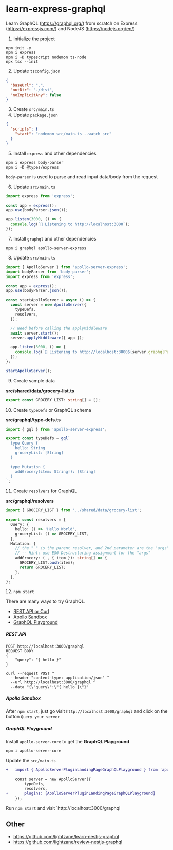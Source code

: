 # learn-express-graphql

Learn GraphQL (https://graphql.org/) from scratch on Express (https://expressjs.com/) and NodeJS (https://nodejs.org/en/)

1. Initialize the project

```
npm init -y
npm i express
npm i -D typescript nodemon ts-node
npx tsc --init
```

2. Update `tsconfig.json`

```json
{
  "baseUrl": ".",
  "outDir": "./dist",
  "noImplicitAny": false
}
```

3. Create `src/main.ts`
4. Update `package.json`

```json
{
  "scripts": {
    "start": "nodemon src/main.ts --watch src"
  }
}
```

5. Install `express` and other dependencies

```
npm i express body-parser
npm i -D @types/express
```

`body-parser` is used to parse and read input data/body from the request

6. Update `src/main.ts`

```ts
import express from 'express';

const app = express();
app.use(bodyParser.json());

app.listen(3000, () => {
  console.log(`🚀 Listening to http://localhost:3000`);
});
```

7. Install `graphql` and other dependencies

```
npm i graphql apollo-server-express
```

8. Update `src/main.ts`

```ts
import { ApolloServer } from 'apollo-server-express';
import bodyParser from 'body-parser';
import express from 'express';

const app = express();
app.use(bodyParser.json());

const startApolloServer = async () => {
  const server = new ApolloServer({
    typeDefs,
    resolvers,
  });

  // Need before calling the applyMiddleware
  await server.start();
  server.applyMiddleware({ app });

  app.listen(3000, () => {
    console.log(`🚀 Listening to http://localhost:3000${server.graphqlPath}`);
  });
};

startApolloServer();
```

9. Create sample data

**src/shared/data/grocery-list.ts**

```ts
export const GROCERY_LIST: string[] = [];
```

10. Create `typeDefs` or GraphQL schema

**src/graphql/type-defs.ts**

```ts
import { gql } from 'apollo-server-express';

export const typeDefs = gql`
  type Query {
    hello: String
    groceryList: [String]
  }

  type Mutation {
    addGrocery(item: String!): [String]
  }
`;
```

11. Create `resolvers` for GraphQL

**src/graphql/resolvers**

```ts
import { GROCERY_LIST } from '../shared/data/grocery-list';

export const resolvers = {
  Query: {
    hello: () => 'Hello World',
    groceryList: () => GROCERY_LIST,
  },
  Mutation: {
    // the "_" is the parent resolver, and 2nd parameter are the "args"
    // -- Hint: use ES6 Destructuring assignment for the "args"
    addGrocery: (_, { item }): string[] => {
      GROCERY_LIST.push(item);
      return GROCERY_LIST;
    },
  },
};
```

12. `npm start`

There are many ways to try GraphQL.

- [REST API or Curl](#rest-api)
- [Apollo Sandbox](#apollo-sandbox)
- [GraphQL Playground](#graphql-playground)

##### REST API

```
POST http://localhost:3000/graphql
REQUEST BODY
{
    "query": "{ hello }"
}
```

```curl
curl --request POST ^
  --header "content-type: application/json" ^
  --url http://localhost:3000/graphql ^
  --data "{\"query\":\"{ hello }\"}"
```

##### Apollo Sandbox

After `npm start`, just go visit `http://localhost:3000/graphql` and click on the button `Query your server`

##### GraphQL Playground

Install `apollo-server-core` to get the **GraphQL Playground**

```
npm i apollo-server-core
```

Update the `src/main.ts`

```diff
+   import { ApolloServerPluginLandingPageGraphQLPlayground } from 'apollo-server-core';

    const server = new ApolloServer({
        typeDefs,
        resolvers,
+       plugins: [ApolloServerPluginLandingPageGraphQLPlayground]
    });
```

Run `npm start` and visit `http://localhost:3000/graphql

## Other

- https://github.com/lightzane/learn-nestjs-graphql
- https://github.com/lightzane/review-nestjs-graphql
